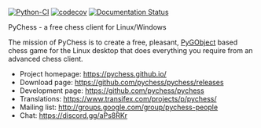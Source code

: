 [![Python-CI](https://github.com/pychess/pychess/actions/workflows/run-tests.yml/badge.svg)](https://github.com/pychess/pychess/actions/workflows/run-tests.yml)
[![codecov](https://codecov.io/gh/pychess/pychess/branch/master/graph/badge.svg)](https://codecov.io/gh/pychess/pychess)
[![Documentation Status](https://readthedocs.org/projects/pychess/badge/?version=latest)](http://pychess.readthedocs.org/en/latest/?badge=latest)

PyChess - a free chess client for Linux/Windows

The mission of PyChess is to create a free, pleasant, [PyGObject](https://pygobject.readthedocs.io/) based chess game for the
Linux desktop that does everything you require from an advanced chess client.

- Project homepage: https://pychess.github.io/
- Download page: https://github.com/pychess/pychess/releases
- Development page: https://github.com/pychess/pychess
- Translations: https://www.transifex.com/projects/p/pychess/
- Mailing list: http://groups.google.com/group/pychess-people
- Chat: https://discord.gg/aPs8RKr
